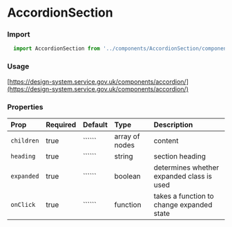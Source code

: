 AccordionSection
==========

### Import
```js
  import AccordionSection from '../components/AccordionSection/component';
```
<!-- STORY -->

### Usage

[https://design-system.service.gov.uk/components/accordion/](https://design-system.service.gov.uk/components/accordion/)

### Properties
Prop | Required | Default | Type | Description
:--- | :------- | :------ | :--- | :----------
`children` | true | `````` | array of nodes | content
`heading` | true | `````` | string | section heading
`expanded` | true | `````` | boolean | determines whether expanded class is used
`onClick` | true | `````` | function | takes a function to change expanded state